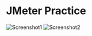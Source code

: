 # JMeter Practice

![Screenshot1](api1.jpeg "screenshot 1")
![Screenshot2](api2.jpeg "screenshot 2")
